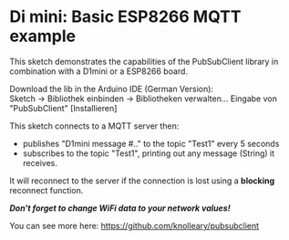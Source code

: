 # Di mini: Basic ESP8266 MQTT example
This sketch demonstrates the capabilities of the PubSubClient library in combination with a D1mini or a ESP8266 board.

Download the lib in the Arduino IDE (German Version):  
Sketch -> Bibliothek einbinden -> Bibliotheken verwalten... Eingabe von "PubSubClient" [Installieren]

This sketch connects to a MQTT server then:
* publishes "D1mini message #.." to the topic "Test1" every 5 seconds
* subscribes to the topic "Test1", printing out any message (String) it receives.

It will reconnect to the server if the connection is lost using a __blocking__ reconnect function.

__*Don't forget to change WiFi data to your network values!*__

You can see more here: 
https://github.com/knolleary/pubsubclient 
